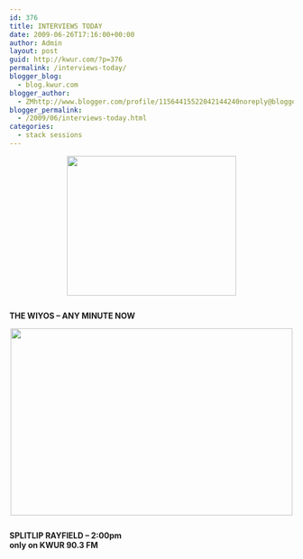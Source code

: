 ```yaml
---
id: 376
title: INTERVIEWS TODAY
date: 2009-06-26T17:16:00+00:00
author: Admin
layout: post
guid: http://kwur.com/?p=376
permalink: /interviews-today/
blogger_blog:
  - blog.kwur.com
blogger_author:
  - ZMhttp://www.blogger.com/profile/11564415522042144240noreply@blogger.com
blogger_permalink:
  - /2009/06/interviews-today.html
categories:
  - stack sessions
---
```

<div class="pf-content">
  <p>
    <a onblur="try {parent.deselectBloggerImageGracefully();} catch(e) {}" href="http://www.sfmsfolk.org/concerts/T_Wiyos.jpg"><img style="display:block; margin:0px auto 10px; text-align:center;cursor:pointer; cursor:hand;width: 300px; height: 248px;" src="http://www.sfmsfolk.org/concerts/T_Wiyos.jpg" border="0" alt="" /></a><br /><span style="font-weight:bold;">THE WIYOS &#8211; ANY MINUTE NOW</span>
  </p>
  
  <p>
    <a onblur="try {parent.deselectBloggerImageGracefully();} catch(e) {}" href="http://farm4.static.flickr.com/3228/3039589782_53d50ec0f0.jpg?v=0"><img style="display:block; margin:0px auto 10px; text-align:center;cursor:pointer; cursor:hand;width: 500px; height: 332px;" src="http://farm4.static.flickr.com/3228/3039589782_53d50ec0f0.jpg?v=0" border="0" alt="" /></a><br /><span style="font-weight:bold;">SPLITLIP RAYFIELD &#8211; 2:00pm<br />only on KWUR 90.3 FM</span>
  </p>
</div>